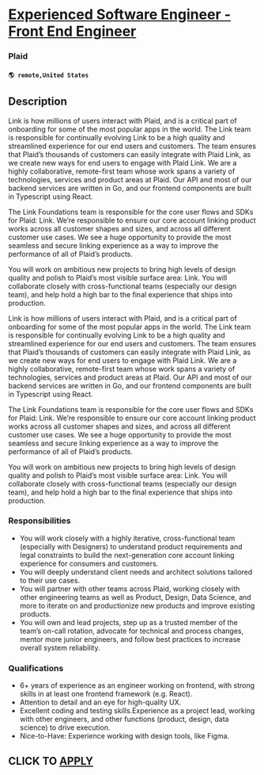 # [Experienced Software Engineer - Front End Engineer](https://www.remotewlb.com/apply/experienced-software-engineer-front-end-engineer)  
### Plaid  
#### `🌎 remote,United States`  

## Description

Link is how millions of users interact with Plaid, and is a critical part of onboarding for some of the most popular apps in the world. The Link team is responsible for continually evolving Link to be a high quality and streamlined experience for our end users and customers. The team ensures that Plaid’s thousands of customers can easily integrate with Plaid Link, as we create new ways for end users to engage with Plaid Link. We are a highly collaborative, remote-first team whose work spans a variety of technologies, services and product areas at Plaid. Our API and most of our backend services are written in Go, and our frontend components are built in Typescript using React.

  

The Link Foundations team is responsible for the core user flows and SDKs for Plaid: Link. We’re responsible to ensure our core account linking product works across all customer shapes and sizes, and across all different customer use cases. We see a huge opportunity to provide the most seamless and secure linking experience as a way to improve the performance of all of Plaid’s products.

  

You will work on ambitious new projects to bring high levels of design quality and polish to Plaid’s most visible surface area: Link. You will collaborate closely with cross-functional teams (especially our design team), and help hold a high bar to the final experience that ships into production.

  

Link is how millions of users interact with Plaid, and is a critical part of onboarding for some of the most popular apps in the world. The Link team is responsible for continually evolving Link to be a high quality and streamlined experience for our end users and customers. The team ensures that Plaid’s thousands of customers can easily integrate with Plaid Link, as we create new ways for end users to engage with Plaid Link. We are a highly collaborative, remote-first team whose work spans a variety of technologies, services and product areas at Plaid. Our API and most of our backend services are written in Go, and our frontend components are built in Typescript using React.

  

The Link Foundations team is responsible for the core user flows and SDKs for Plaid: Link. We’re responsible to ensure our core account linking product works across all customer shapes and sizes, and across all different customer use cases. We see a huge opportunity to provide the most seamless and secure linking experience as a way to improve the performance of all of Plaid’s products.

  

You will work on ambitious new projects to bring high levels of design quality and polish to Plaid’s most visible surface area: Link. You will collaborate closely with cross-functional teams (especially our design team), and help hold a high bar to the final experience that ships into production.

  

### Responsibilities

* You will work closely with a highly iterative, cross-functional team (especially with Designers) to understand product requirements and legal constraints to build the next-generation core account linking experience for consumers and customers.
* You will deeply understand client needs and architect solutions tailored to their use cases.
* You will partner with other teams across Plaid, working closely with other engineering teams as well as Product, Design, Data Science, and more to iterate on and productionize new products and improve existing products.
* You will own and lead projects, step up as a trusted member of the team’s on-call rotation, advocate for technical and process changes, mentor more junior engineers, and follow best practices to increase overall system reliability.

  

### Qualifications

* 6+ years of experience as an engineer working on frontend, with strong skills in at least one frontend framework (e.g. React).
* Attention to detail and an eye for high-quality UX.
* Excellent coding and testing skills.Experience as a project lead, working with other engineers, and other functions (product, design, data science) to drive execution.
* Nice-to-Have: Experience working with design tools, like Figma.

  

  
## CLICK TO [APPLY](https://www.remotewlb.com/apply/experienced-software-engineer-front-end-engineer)

